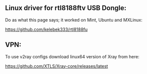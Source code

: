 ## Linux driver for rtl8188ftv USB Dongle:

Do as what this page says; it worked on Mint, Ubuntu and MXLinux: 

https://github.com/kelebek333/rtl8188fu

## VPN:

To use v2ray configs download linux64 version of Xray from here:

https://github.com/XTLS/Xray-core/releases/latest
